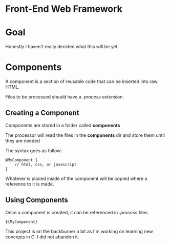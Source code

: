 
# Front-End Web Framework

# Goal

Honestly I haven't really decided what this will be yet.

# Components

A component is a section of reusable code that can be inserted into raw HTML.

Files to be processed should have a *.process* extension.

## Creating a Component

Components are stored in a folder called **components**

The processor will read the files in the **components** dir and store them until they are needed

The syntax goes as follow:

```
@MyComponent {
    // html, css, or javascript
}
```

Whatever is placed inside of the component will be copied where a reference to it is made.

## Using Components

Once a component is created, it can be referenced in *.process* files.

```
${MyComponent}
```


This project is on the backburner a bit as I'm working on learning new concepts in C. I did not abandon it.
